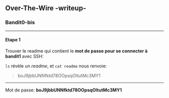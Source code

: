 ## Over-The-Wire -writeup-
### Bandit0-bis

---
#### Etape 1

Trouver le readme qui contient le **mot de passe pour se connecter à bandit1** avec SSH:

`ls` révèle un *readme*, et `cat readme` nous renvoie:
> boJ9jbbUNNfktd78OOpsqOltutMc3MY1

---
Mot de passe: **boJ9jbbUNNfktd78OOpsqOltutMc3MY1**
